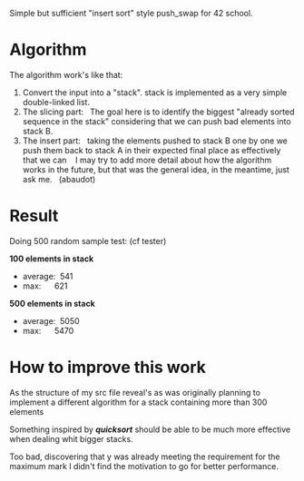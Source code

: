 Simple but sufficient "insert sort" style push_swap for 42 school.

# Algorithm

The algorithm work's like that:

1) Convert the input into a "stack". stack is implemented as a very simple double-linked list.
2) The slicing part:
  The goal here is to identify the biggest "already sorted sequence in the stack" considering that we can push bad elements into stack B.
3) The insert part:
  taking the elements pushed to stack B one by one we push them back to stack A in their expected final place as effectively that we can
  
 I may try to add more detail about how the algorithm works in the future, but that was the general idea, in the meantime, just ask me.
  (abaudot)

# Result

Doing 500 random sample test: (cf tester)


**100 elements in stack**
- average:  541
- max:      621

**500 elements in stack**
- average:  5050
- max:      5470

# How to improve this work

As the structure of my src file reveal's as was originally planning to implement a different algorithm for a stack containing more than 300 elements

Something inspired by _**quicksort**_ should be able to be much more effective when dealing whit bigger stacks.

Too bad, discovering that y was already meeting the requirement for the maximum mark I didn't find the motivation to go for better performance.
